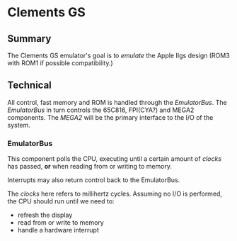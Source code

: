 # Clements GS

## Summary

The Clements GS emulator's goal is to *emulate* the Apple IIgs design (ROM3
with ROM1 if possible compatibility.)

## Technical

All control, fast memory and ROM is handled through the *EmulatorBus*.  The *EmulatorBus* in turn controls the 65C816, FPI(CYA?) and MEGA2 components.  The
*MEGA2* will be the primary interface to the I/O of the system.

### EmulatorBus

This component polls the CPU, executing until a certain amount of *clocks* has
passed, **or** when reading from or writing to memory.

Interrupts may also return control back to the EmulatorBus.

The *clocks* here refers to millihertz cycles.  Assuming no I/O is performed,
the CPU should run until we need to:

* refresh the display
* read from or write to memory
* handle a hardware interrupt
